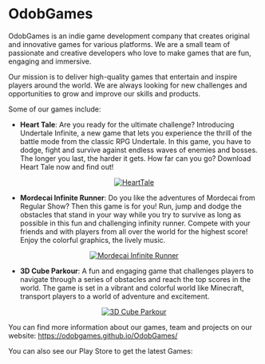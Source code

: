 # OdobGames

OdobGames is an indie game development company that creates original and innovative games for various platforms. We are a small team of passionate and creative developers who love to make games that are fun, engaging and immersive.

Our mission is to deliver high-quality games that entertain and inspire players around the world. We are always looking for new challenges and opportunities to grow and improve our skills and products.

Some of our games include:

- **Heart Tale**: Are you ready for the ultimate challenge? Introducing Undertale Infinite, a new game that lets you experience the thrill of the battle mode from the classic RPG Undertale. In this game, you have to dodge, fight and survive against endless waves of enemies and bosses. The longer you last, the harder it gets. How far can you go? Download Heart Tale now and find out!
<p align="center">
  <a href="https://play.google.com/store/apps/details?id=com.Odob.HeartTale">
    <img src="https://play-lh.googleusercontent.com/nVMZusV3PcYC06OOov1wMqiY5UuUVW9VNX98qUJHjOjx_ia8n_VvLeBZgxMuq360bQWr=w240-h480-rw" alt="HeartTale">
  </a>
</p>

- **Mordecai Infinite Runner**: Do you like the adventures of Mordecai from Regular Show? Then this game is for you! Run, jump and dodge the obstacles that stand in your way while you try to survive as long as possible in this fun and challenging infinity runner. Compete with your friends and with players from all over the world for the highest score! Enjoy the colorful graphics, the lively music.
<p align="center">
  <a href="https://play.google.com/store/apps/details?id=com.OdobGames.MordecaiInfiniteRunner">
    <img src="https://play-lh.googleusercontent.com/XidoqeyF_1quk54Dp15PjkOdPT7xZWkPIFjkcvm-pt_jDueHoCrIbUInp9jQ0vu0nybD=w240-h480-rw" alt="Mordecai Infinite Runner">
  </a>
</p>

- **3D Cube Parkour**: A fun and engaging game that challenges players to navigate through a series of obstacles and reach the top scores in the world. The game is set in a vibrant and colorful world like Minecraft, transport players to a world of adventure and excitement.
<p align="center">
  <a href="https://play.google.com/store/apps/details?id=com.OdobGames.TikTokMinecraftFilterGame">
    <img src="https://play-lh.googleusercontent.com/TbS9cOfd7g21wSZ6OwaNt7KHhbyLY1l_7woLAnAGs4O2j1UuNB0LvyDW7VI0ESPbAA=w240-h480-rw" alt="3D Cube Parkour">
  </a>
</p>


You can find more information about our games, team and projects on our website: https://odobgames.github.io/OdobGames/

You can also see our Play Store to get the latest Games:
